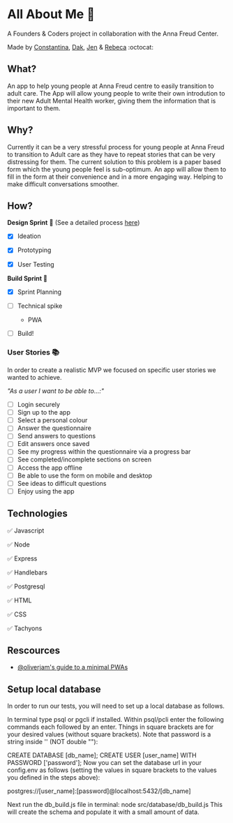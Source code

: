 # All About Me :muscle:

A Founders & Coders project in collaboration with the Anna Freud Center.

Made by [Constantina](https://github.com/polyccon), [Dak](https://github.com/dangerdak), [Jen](https://github.com/Jen-Harris) & [Rebeca](https://github.com/rebecacalvoquintero) :octocat:

## What?
An app to help young people at Anna Freud centre to easily transition to adult care.
The App will allow young people to write their own introdution to their new Adult Mental Health worker, giving them the information that is important to them.

## Why?
Currently it can be a very stressful process for young people at Anna Freud to transition to Adult care as they have to repeat stories that can be very distressing for them.
The current solution to this problem is a paper based form which the young people feel is sub-optimum. An app will allow them to fill in the form at their convenience and in a more engaging way. Helping to make difficult conversations smoother.  

## How?
__Design Sprint__ :art: (See a detailed process [here](https://github.com/FAC-11/AllAboutMe/blob/master/designsprint.md))

- [x] Ideation

- [x] Prototyping

- [x] User Testing

__Build Sprint :wrench:__

- [x] Sprint Planning

- [ ] Technical spike
  * PWA

- [ ] Build!

### User Stories :books:
In order to create a realistic MVP we focused on specific user stories we wanted to achieve.

_*"As a user I want to be able to...:"*_
- [ ] Login securely
- [ ] Sign up to the app
- [ ] Select a personal colour
- [ ] Answer the questionnaire
- [ ] Send answers to questions
- [ ] Edit answers once saved
- [ ] See my progress within the questionnaire via a progress bar
- [ ] See completed/incomplete sections on screen
- [ ] Access the app offline
- [ ] Be able to use the form on mobile and desktop
- [ ] See ideas to difficult questions
- [ ] Enjoy using the app

## Technologies
:white_check_mark: Javascript

:white_check_mark: Node

:white_check_mark: Express

:white_check_mark: Handlebars

:white_check_mark: Postgresql

:white_check_mark: HTML

:white_check_mark: CSS

:white_check_mark: Tachyons

## Rescources
* [@oliverjam's guide to a minimal PWAs](https://github.com/oliverjam/minimal-pwa)

## Setup local database

In order to run our tests, you will need to set up a local database as follows.

In terminal type psql or pgcli if installed. Within psql/pcli enter the following commands each followed by an enter. Things in square brackets are for your desired values (without square brackets). Note that password is a string inside '' (NOT double ""):

CREATE DATABASE [db_name];
CREATE USER [user_name] WITH PASSWORD ['password'];
Now you can set the database url in your config.env as follows (setting the values in square brackets to the values you defined in the steps above):

postgres://[user_name]:[password]@localhost:5432/[db_name]

Next run the db_build.js file in terminal: node src/database/db_build.js This will create the schema and populate it with a small amount of data.
